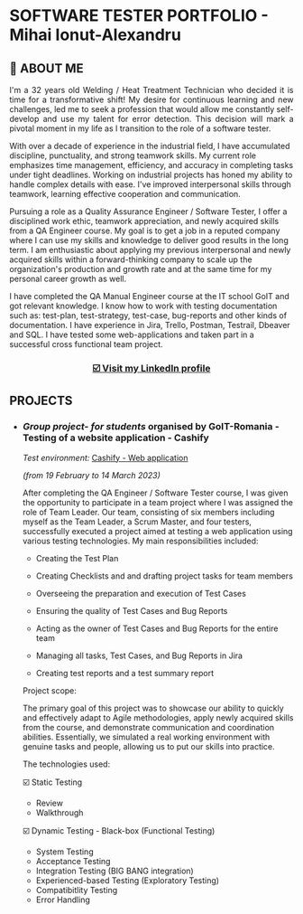 # SOFTWARE TESTER PORTFOLIO - Mihai Ionut-Alexandru

## <a name="aboutme">:mag_right: ABOUT ME</a>

<p align="justify">I'm a 32 years old Welding / Heat Treatment Technician who decided it is time for a transformative shift! My desire for continuous learning and new challenges, led me to seek a profession that would allow me constantly self-develop and use my talent for error detection. This decision will mark a pivotal moment in my life as I transition to the role of a software tester.

With over a decade of experience in the industrial field, I have accumulated discipline, punctuality, and strong teamwork skills. My current role emphasizes time management, efficiency, and accuracy in completing tasks under tight deadlines. Working on industrial projects has honed my ability to handle complex details with ease. I've improved interpersonal skills through teamwork, learning effective cooperation and communication.

Pursuing a role as a Quality Assurance Engineer / Software Tester, I offer a disciplined work ethic, teamwork appreciation, and newly acquired skills from a QA Engineer course. My goal is to get a job in a reputed company where I can use my skills and knowledge to deliver good results in the long term. I am enthusiastic about applying my previous interpersonal and newly acquired skills within a forward-thinking company to scale up the organization's production and growth rate and at the same time for my personal career growth as well.

I have completed the QA Manual Engineer course at the IT school GoIT and got relevant knowledge. I know how to work with testing documentation such as: test-plan, test-strategy, test-case, bug-reports and other kinds of documentation. I have experience in Jira, Trello, Postman, Testrail, Dbeaver and SQL. I have tested some web-applications and taken part in a successful cross functional team project.</p>

### <p align="center"><a href="https://www.linkedin.com/in/ionut-alexandru-mihai/" target="_blank">☑️ Visit my <b>LinkedIn</b> profile</a></p>

## <a name="projects">PROJECTS</a>
- ### ***Group project- for students*** organised by GoIT-Romania - Testing of a website application - Cashify

  *Test environment:* <a href="https://kapusta-qa-ro.p.goit.global/" target="_blank">Cashify - Web application</a>

  *(from 19 February to 14 March 2023)*
  
  After completing the QA Engineer / Software Tester course, I was given the opportunity to participate in a team project where I was assigned the role of Team Leader. Our team, consisting of six members including myself as the Team Leader, a Scrum Master, and four testers, successfully executed a project aimed at testing a web application using various testing technologies. My main responsibilities included:

  - Creating the Test Plan

  - Creating Checklists and and drafting project tasks for team members

  - Overseeing the preparation and execution of Test Cases

  - Ensuring the quality of Test Cases and Bug Reports

  - Acting as the owner of Test Cases and Bug Reports for the entire team

  - Managing all tasks, Test Cases, and Bug Reports in Jira

  - Creating test reports and a test summary report
  
  Project scope:
  
  The primary goal of this project was to showcase our ability to quickly and effectively adapt to Agile methodologies, apply newly acquired skills from the course, and demonstrate communication and coordination abilities. Essentially, we simulated a real working environment with genuine tasks and people, allowing us to put our skills into practice.

  The technologies used:

  ☑️ Static Testing
     - Review
     - Walkthrough

  ☑️ Dynamic Testing - Black-box (Functional Testing)
     - System Testing
     - Acceptance Testing
     - Integration Testing (BIG BANG integration)
     - Experienced-based Testing (Exploratory Testing)
     - Compatibitlity Testing
     - Error Handling

  

  
